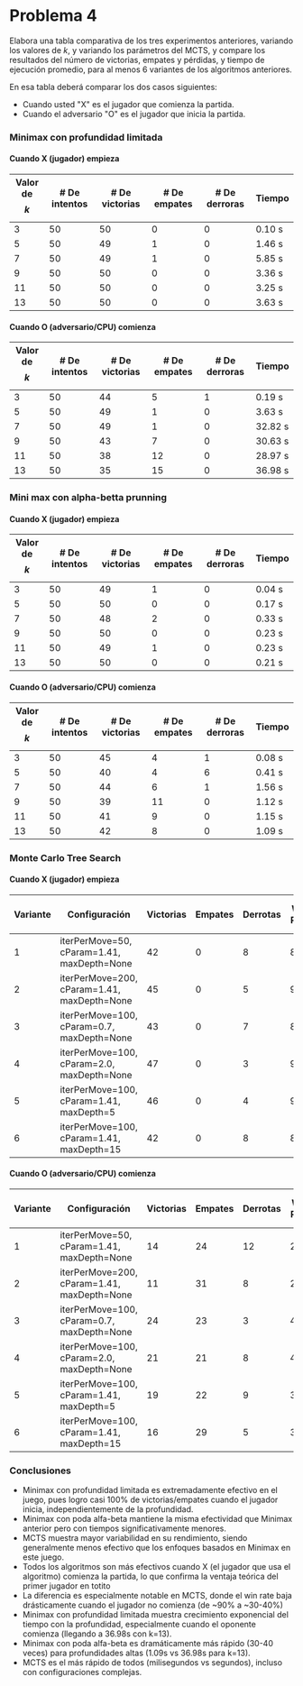 # Problema 4

Elabora una tabla comparativa de los tres experimentos anteriores, variando los valores de $k$, y variando los parámetros del MCTS, y compare los resultados del número de victorias, empates y pérdidas, y tiempo de ejecución promedio, para al menos 6 variantes de los algoritmos anteriores.

En esa tabla deberá comparar los dos casos siguientes:

- Cuando usted "X" es el jugador que comienza la partida.  
- Cuando el adversario "O" es el jugador que inicia la partida.


### Minimax con profundidad limitada

#### Cuando X (jugador) empieza

| Valor de $$k$$ | # De intentos | # De victorias | # De empates | # De derroras | Tiempo  |
| -------------- | ------------- | -------------- | ------------ | ------------- | ------- |
| 3              | 50            | 50             | 0            | 0             | 0.10 s  |
| 5              | 50            | 49             | 1            | 0             | 1.46 s  |
| 7              | 50            | 49             | 1            | 0             | 5.85 s  |
| 9              | 50            | 50             | 0            | 0             | 3.36 s  |
| 11             | 50            | 50             | 0            | 0             | 3.25 s  |
| 13             | 50            | 50             | 0            | 0             | 3.63 s  |

#### Cuando O (adversario/CPU) comienza

| Valor de $$k$$ | # De intentos | # De victorias | # De empates | # De derroras | Tiempo  |
| -------------- | ------------- | -------------- | ------------ | ------------- | ------- |
| 3              | 50            | 44             | 5            | 1             | 0.19 s  |
| 5              | 50            | 49             | 1            | 0             | 3.63 s  |
| 7              | 50            | 49             | 1            | 0             | 32.82 s |
| 9              | 50            | 43             | 7            | 0             | 30.63 s |
| 11             | 50            | 38             | 12           | 0             | 28.97 s |
| 13             | 50            | 35             | 15           | 0             | 36.98 s |


### Mini max con alpha-betta prunning

#### Cuando X (jugador) empieza

| Valor de $$k$$ | # De intentos | # De victorias | # De empates | # De derroras | Tiempo  |
| -------------- | ------------- | -------------- | ------------ | ------------- | ------- |
| 3              | 50            | 49             | 1            | 0             | 0.04 s  |
| 5              | 50            | 50             | 0            | 0             | 0.17 s  |
| 7              | 50            | 48             | 2            | 0             | 0.33 s  |
| 9              | 50            | 50             | 0            | 0             | 0.23 s  |
| 11             | 50            | 49             | 1            | 0             | 0.23 s  |
| 13             | 50            | 50             | 0            | 0             | 0.21 s  |

#### Cuando O (adversario/CPU) comienza

| Valor de $$k$$ | # De intentos | # De victorias | # De empates | # De derroras | Tiempo  |
| -------------- | ------------- | -------------- | ------------ | ------------- | ------- |
| 3              | 50            | 45             | 4            | 1             | 0.08 s  |
| 5              | 50            | 40             | 4            | 6             | 0.41 s  |
| 7              | 50            | 44             | 6            | 1             | 1.56 s  |
| 9              | 50            | 39             | 11           | 0             | 1.12 s  |
| 11             | 50            | 41             | 9            | 0             | 1.15 s  |
| 13             | 50            | 42             | 8            | 0             | 1.09 s  |


### Monte Carlo Tree Search

#### Cuando X (jugador) empieza

| Variante | Configuración | Victorias | Empates | Derrotas | Win Rate | Tiempo promedio (s) |
|----------|---------------|-----------|---------|----------|----------|---------------------|
| 1 | iterPerMove=50, cParam=1.41, maxDepth=None | 42 | 0 | 8 | 84% | 0.0044 |
| 2 | iterPerMove=200, cParam=1.41, maxDepth=None | 45 | 0 | 5 | 90% | 0.0190 |
| 3 | iterPerMove=100, cParam=0.7, maxDepth=None | 43 | 0 | 7 | 86% | 0.0081 |
| 4 | iterPerMove=100, cParam=2.0, maxDepth=None | 47 | 0 | 3 | 94% | 0.0080 |
| 5 | iterPerMove=100, cParam=1.41, maxDepth=5 | 46 | 0 | 4 | 92% | 0.0081 |
| 6 | iterPerMove=100, cParam=1.41, maxDepth=15 | 42 | 0 | 8 | 84% | 0.0083 |

#### Cuando O (adversario/CPU) comienza

| Variante | Configuración | Victorias | Empates | Derrotas | Win Rate | Tiempo promedio (s) |
|----------|---------------|-----------|---------|----------|----------|---------------------|
| 1 | iterPerMove=50, cParam=1.41, maxDepth=None | 14 | 24 | 12 | 28% | 0.0035 |
| 2 | iterPerMove=200, cParam=1.41, maxDepth=None | 11 | 31 | 8 | 22% | 0.0163 |
| 3 | iterPerMove=100, cParam=0.7, maxDepth=None | 24 | 23 | 3 | 48% | 0.0073 |
| 4 | iterPerMove=100, cParam=2.0, maxDepth=None | 21 | 21 | 8 | 42% | 0.0071 |
| 5 | iterPerMove=100, cParam=1.41, maxDepth=5 | 19 | 22 | 9 | 38% | 0.0075 |
| 6 | iterPerMove=100, cParam=1.41, maxDepth=15 | 16 | 29 | 5 | 32% | 0.0074 |


### Conclusiones

- Minimax con profundidad limitada es extremadamente efectivo en  el juego, pues logro casi 100% de victorias/empates cuando el jugador inicia, independientemente de la profundidad.
- Minimax con poda alfa-beta mantiene la misma efectividad que Minimax anterior pero con tiempos significativamente menores.
- MCTS muestra mayor variabilidad en su rendimiento, siendo generalmente menos efectivo que los enfoques basados en Minimax en este juego. 
- Todos los algoritmos son más efectivos cuando X (el jugador que usa el algoritmo) comienza la partida, lo que confirma la ventaja teórica del primer jugador en totito
- La diferencia es especialmente notable en MCTS, donde el win rate baja drásticamente cuando el jugador no comienza (de ~90% a ~30-40%)
- Minimax con profundidad limitada muestra crecimiento exponencial del tiempo con la profundidad, especialmente cuando el oponente comienza (llegando a 36.98s con k=13).
- Minimax con poda alfa-beta es dramáticamente más rápido (30-40 veces) para profundidades altas (1.09s vs 36.98s para k=13).
- MCTS es el más rápido de todos (milisegundos vs segundos), incluso con configuraciones complejas.





